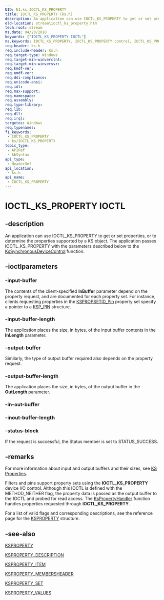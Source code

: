 ```yaml
---
UID: NI:ks.IOCTL_KS_PROPERTY
title: IOCTL_KS_PROPERTY (ks.h)
description: An application can use IOCTL_KS_PROPERTY to get or set properties, or to determine the properties supported by a KS object. The application passes IOCTL_KS_PROPERTY with the parameters described below to the KsSynchronousDeviceControl function.
old-location: stream\ioctl_ks_property.htm
tech.root: stream
ms.date: 04/23/2018
keywords: ["IOCTL_KS_PROPERTY IOCTL"]
ms.keywords: IOCTL_KS_PROPERTY, IOCTL_KS_PROPERTY control, IOCTL_KS_PROPERTY control code [Streaming Media Devices], ks-ioctl_58152402-30ed-4938-af47-9e6a1838fec1.xml, ks/IOCTL_KS_PROPERTY, stream.ioctl_ks_property
req.header: ks.h
req.include-header: Ks.h
req.target-type: Windows
req.target-min-winverclnt: 
req.target-min-winversvr: 
req.kmdf-ver: 
req.umdf-ver: 
req.ddi-compliance: 
req.unicode-ansi: 
req.idl: 
req.max-support: 
req.namespace: 
req.assembly: 
req.type-library: 
req.lib: 
req.dll: 
req.irql: 
targetos: Windows
req.typenames: 
f1_keywords:
 - IOCTL_KS_PROPERTY
 - ks/IOCTL_KS_PROPERTY
topic_type:
 - APIRef
 - kbSyntax
api_type:
 - HeaderDef
api_location:
 - ks.h
api_name:
 - IOCTL_KS_PROPERTY
---
```


# IOCTL_KS_PROPERTY IOCTL


## -description

An application can use IOCTL_KS_PROPERTY to get or set properties, or to determine the properties supported by a KS object. The application passes IOCTL_KS_PROPERTY with the parameters described below to the <a href="/windows-hardware/drivers/ddi/ksproxy/nf-ksproxy-kssynchronousdevicecontrol">KsSynchronousDeviceControl</a> function.

## -ioctlparameters

### -input-buffer

The contents of the client-specified <b>InBuffer</b> parameter depend on the property request, and are documented for each property set. For instance, clients requesting properties in the <a href="/windows-hardware/drivers/stream/kspropsetid-pin">KSPROPSETID_Pin</a> property set specify a pointer to a <a href="/windows-hardware/drivers/ddi/ks/ns-ks-ksp_pin">KSP_PIN</a> structure.

### -input-buffer-length

The application places the size, in bytes, of the input buffer contents in the <b>InLength</b> parameter.

### -output-buffer

Similarly, the type of output buffer required also depends on the property request.

### -output-buffer-length

The application places the size, in bytes, of the output buffer in the <b>OutLength</b> parameter.

### -in-out-buffer

### -inout-buffer-length

### -status-block

If the request is successful, the Status member is set to STATUS_SUCCESS.

## -remarks

For more information about input and output buffers and their sizes, see <a href="/windows-hardware/drivers/stream/ks-properties">KS Properties</a>.

Filters and pins support property sets using the <b>IOCTL_KS_PROPERTY</b> device I/O control. Although this IOCTL is defined with the METHOD_NEITHER flag, the property data is passed as the output buffer to the IOCTL and probed for read access. The <a href="/windows-hardware/drivers/ddi/ks/nf-ks-kspropertyhandler">KsPropertyHandler</a> function handles properties requested through <b>IOCTL_KS_PROPERTY</b>.

For a list of valid flags and corresponding descriptions, see the reference page for the <a href="/windows-hardware/drivers/stream/ksproperty-structure">KSPROPERTY</a> structure.

## -see-also

<a href="/windows-hardware/drivers/stream/ksproperty-structure">KSPROPERTY</a>



<a href="/windows-hardware/drivers/ddi/ks/ns-ks-ksproperty_description">KSPROPERTY_DESCRIPTION</a>



<a href="/windows-hardware/drivers/ddi/ks/ns-ks-ksproperty_item">KSPROPERTY_ITEM</a>



<a href="/windows-hardware/drivers/ddi/ks/ns-ks-ksproperty_membersheader">KSPROPERTY_MEMBERSHEADER</a>



<a href="/windows-hardware/drivers/ddi/ks/ns-ks-ksproperty_set">KSPROPERTY_SET</a>



<a href="/windows-hardware/drivers/ddi/ks/ns-ks-ksproperty_values">KSPROPERTY_VALUES</a>
